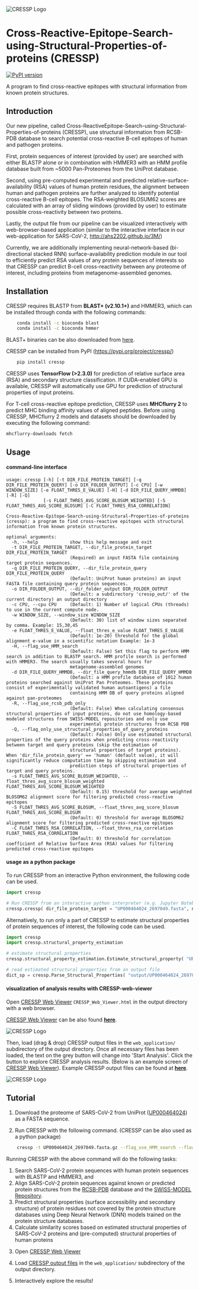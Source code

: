 ![CRESSP Logo](https://raw.githubusercontent.com/ahs2202/cressp/master/documentation/cressp_logo.PNG)

# Cross-Reactive-Epitope-Search-using-Structural-Properties-of-proteins (CRESSP)

[![PyPI version](https://badge.fury.io/py/cressp.svg)](https://badge.fury.io/py/cressp)

 A program to find cross-reactive epitopes with structural information from known protein structures.



## Introduction

Our new pipeline, called Cross-ReactiveEpitope-Search-using-Structural-Properties-of-proteins (CRESSP), use structural information from RCSB-PDB database to search potential cross-reactive B-cell epitopes of human and pathogen proteins. 

First, protein sequences of interest (provided by user) are searched with either BLASTP alone or in combination with HMMER3 with an HMM profile database built from ~5000 Pan-Proteomes from the UniProt database.

Second, using pre-computed experimental and predicted relative-surface-availability (RSA) values of human protein residues, the alignment between human and pathogen proteins are further analyzed to identify potential cross-reactive B-cell epitopes. The RSA-weighted BLOSUM62 scores are calculated with an array of sliding windows (provided by user) to estimate possible cross-reactivity between two proteins.

Lastly, the output file from our pipeline can be visualized interactively with web-browser-based application (similar to the interactive interface in our web-application for SARS-CoV-2, http://ahs2202.github.io/3M/)

Currently, we are additionally implementing neural-network-based (bi-directional stacked RNN) surface-availability prediction module in our tool to efficiently predict RSA values of any protein sequences of interests so that CRESSP can predict B-cell cross-reactivity between any proteome of interest, including proteins from metagenome-assembled genomes.



## Installation 

CRESSP requires BLASTP from **BLAST+ (v2.10.1+)** and HMMER3, which can be installed through conda with the following commands:

```sh
    conda install -c bioconda blast
    conda install -c bioconda hmmer
```

BLAST+ binaries can be also downloaded from [here](https://ftp.ncbi.nlm.nih.gov/blast/executables/blast+/LATEST/).

CRESSP can be installed from PyPI (https://pypi.org/project/cressp/)

```sh
    pip install cressp
```

CRESSP uses **TensorFlow (>2.3.0)** for prediction of relative surface area (RSA) and secondary structure classification. If CUDA-enabled GPU is available, CRESSP will automatically use GPU for prediction of structural properties of input proteins.



For T-cell cross-reactive epitope prediction, CRESSP uses **MHCflurry 2** to predict MHC binding affinity values of aligned peptides. Before using CRESSP, MHCflurry 2 models and datasets should be downloaded by executing the following command:

```shell
mhcflurry-downloads fetch
```



## Usage

#### command-line interface

```
usage: cressp [-h] [-t DIR_FILE_PROTEIN_TARGET] [-q DIR_FILE_PROTEIN_QUERY] [-o DIR_FOLDER_OUTPUT] [-c CPU] [-w WINDOW_SIZE] [-e FLOAT_THRES_E_VALUE] [-H] [-d DIR_FILE_QUERY_HMMDB] [-R] [-Q]
              [-s FLOAT_THRES_AVG_SCORE_BLOSUM_WEIGHTED] [-S FLOAT_THRES_AVG_SCORE_BLOSUM] [-C FLOAT_THRES_RSA_CORRELATION]

Cross-Reactive-Epitope-Search-using-Structural-Properties-of-proteins (cressp): a program to find cross-reactive epitopes with structural information from known protein structures.

optional arguments:
  -h, --help            show this help message and exit
  -t DIR_FILE_PROTEIN_TARGET, --dir_file_protein_target DIR_FILE_PROTEIN_TARGET
                        (Required) an input FASTA file containing target protein sequences.
  -q DIR_FILE_PROTEIN_QUERY, --dir_file_protein_query DIR_FILE_PROTEIN_QUERY
                        (Default: UniProt human proteins) an input FASTA file containing query protein sequences.
  -o DIR_FOLDER_OUTPUT, --dir_folder_output DIR_FOLDER_OUTPUT
                        (Default: a subdirectory 'cressp_out/' of the current directory) an output directory
  -c CPU, --cpu CPU     (Default: 1) Number of logical CPUs (threads) to use in the current compute node.
  -w WINDOW_SIZE, --window_size WINDOW_SIZE
                        (Default: 30) list of window sizes separated by comma. Example: 15,30,45
  -e FLOAT_THRES_E_VALUE, --float_thres_e_value FLOAT_THRES_E_VALUE
                        (Default: 1e-20) threshold for the global alignment e-value in a scientific notation Example: 1e-3
  -H, --flag_use_HMM_search
                        (Default: False) Set this flag to perform HMM search in addition to BLASTP search. HMM profile search is performed with HMMER3. The search usually takes several hours for
                        metagenome-assembled genomes
  -d DIR_FILE_QUERY_HMMDB, --dir_file_query_hmmdb DIR_FILE_QUERY_HMMDB
                        (Default: a HMM profile database of 1012 human proteins searched against UniProt Pan Proteomes. These proteins consist of experimentally validated human autoantigens) a file
                        containing HMM DB of query proteins aligned against pan-proteomes
  -R, --flag_use_rcsb_pdb_only
                        (Default: False) When calculating consensus structural properties of input proteins, do not use homology-based modeled structures from SWISS-MODEL repositories and only use
                        experimental protein structures from RCSB PDB
  -Q, --flag_only_use_structural_properties_of_query_proteins
                        (Default: False) Only use estimated structural properties of the query proteins when predicting cross-reactivity between target and query proteins (skip the estimation of
                        structural properties of target proteins). When 'dir_file_protein_query' == 'human' (default value), it will significantly reduce computation time by skipping estimation and
                        prediction steps of structural properties of target and query proteins.
  -s FLOAT_THRES_AVG_SCORE_BLOSUM_WEIGHTED, --float_thres_avg_score_blosum_weighted FLOAT_THRES_AVG_SCORE_BLOSUM_WEIGHTED
                        (Default: 0.15) threshold for average weighted BLOSOM62 alignment score for filtering predicted cross-reactive epitopes
  -S FLOAT_THRES_AVG_SCORE_BLOSUM, --float_thres_avg_score_blosum FLOAT_THRES_AVG_SCORE_BLOSUM
                        (Default: 0) threshold for average BLOSOM62 alignment score for filtering predicted cross-reactive epitopes
  -C FLOAT_THRES_RSA_CORRELATION, --float_thres_rsa_correlation FLOAT_THRES_RSA_CORRELATION
                        (Default: 0) threshold for correlation coefficient of Relative Surface Area (RSA) values for filtering predicted cross-reactive epitopes
```



#### usage as a python package 

To run CRESSP from an interactive Python environment, the following code can be used.

```python
import cressp

# Run CRESSP from an interactive python interpreter (e.g. Jupyter Notebook)
cressp.cressp( dir_file_protein_target = "UP000464024_2697049.fasta", n_threads = 2, flag_use_HMM_search = True, l_window_size = [ 15, 30 ], float_thres_e_value = 1e-2 )
```



Alternatively, to run only a part of CRESSP to estimate structural properties of protein sequences of interest, the following code can be used.

```python
import cressp
import cressp.structural_property_estimation

# estimate structural properties
cressp.structural_property_estimation.Estimate_structural_property( "UP000464024_2697049.fasta", n_threads = 2, dir_folder_pipeline = "output/" )

# read estimated structural properties from an output file
dict_sp = cressp.Parse_Structural_Properties( "output/UP000464024_2697049.tsv.gz" )
```



#### visualization of analysis results with CRESSP-web-viewer

Open <u>CRESSP Web Viewer</u> `CRESSP_Web_Viewer.html` in the output directory with a web browser.

<u>CRESSP Web Viewer</u> can be also found [**here**](https://ahs2202.github.io/cressp/).

![CRESSP Logo](https://raw.githubusercontent.com/ahs2202/cressp/master/documentation/CRESSP_Web_Viewer_before_loading.png)



Then, load (drag & drop) CRESSP output files in the `web_application/` subdirectory of the output directory. Once all necessary files has been loaded, the text on the grey button will change into 'Start Analysis'. Click the button to explore CRESSP analysis results. (Below is an example screen of <u>CRESSP Web Viewer</u>). Example CRESSP output files can be found at **[here](https://github.com/ahs2202/cressp/tree/main/documentation/tutorial/web_application)**.

![CRESSP Logo](https://raw.githubusercontent.com/ahs2202/cressp/master/documentation/CRESSP_Web_Viewer_after_loading.png)



## Tutorial

1) Download the proteome of SARS-CoV-2 from UniProt ([UP000464024](https://ftp.uniprot.org/pub/databases/uniprot/current_release/knowledgebase/reference_proteomes/Viruses/UP000464024/UP000464024_2697049.fasta.gz)) as a FASTA sequence.

2) Run CRESSP with the following command. (CRESSP can be also used as a python package)

```bash
    cressp -t UP000464024_2697049.fasta.gz --flag_use_HMM_search --float_thres_e_value 5e-2 --cpu 2
```



Running CRESSP with the above command will do the following tasks:

1. Search SARS-CoV-2 protein sequences with human protein sequences with BLASTP and HMMER3, and
2. Align SARS-CoV-2 protein sequences against known or predicted protein structures from the [RCSB-PDB](https://www.rcsb.org/) database and the [SWISS-MODEL Repository](https://swissmodel.expasy.org/repository).
3. Predict structural properties (surface accessibility and secondary structure) of protein residues not covered by the protein structure databases using Deep Neural Network (DNN) models trained on the protein structure databases.
4. Calculate similarity scores based on estimated structural properties of SARS-CoV-2 proteins and (pre-computed) structural properties of human proteins



3) Open [CRESSP Web Viewer](https://ahs2202.github.io/cressp/)

4) Load [CRESSP output files](https://github.com/ahs2202/cressp/tree/main/documentation/tutorial/web_application)  in the `web_application/` subdirectory of the output directory.

5) Interactively explore the results!
